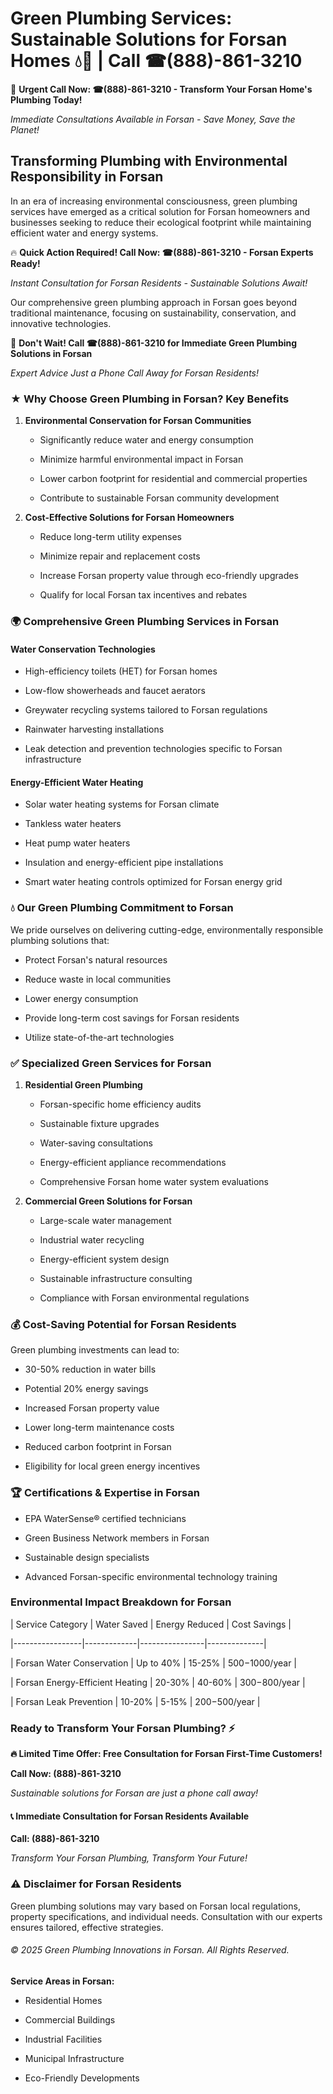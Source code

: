 # Green Plumbing Services: Sustainable Solutions for Forsan Homes 💧🌿 | Call ☎(888)-861-3210

🚨 **Urgent Call Now: ☎(888)-861-3210 - Transform Your Forsan Home's Plumbing Today!**
*Immediate Consultations Available in Forsan - Save Money, Save the Planet!*

## Transforming Plumbing with Environmental Responsibility in Forsan

In an era of increasing environmental consciousness, green plumbing services have emerged as a critical solution for Forsan homeowners and businesses seeking to reduce their ecological footprint while maintaining efficient water and energy systems. 

🔥 **Quick Action Required! Call Now: ☎(888)-861-3210 - Forsan Experts Ready!**
*Instant Consultation for Forsan Residents - Sustainable Solutions Await!*

Our comprehensive green plumbing approach in Forsan goes beyond traditional maintenance, focusing on sustainability, conservation, and innovative technologies.

🚨 **Don't Wait! Call ☎(888)-861-3210 for Immediate Green Plumbing Solutions in Forsan**
*Expert Advice Just a Phone Call Away for Forsan Residents!*

### ★ Why Choose Green Plumbing in Forsan? Key Benefits

1. **Environmental Conservation for Forsan Communities** 
   - Significantly reduce water and energy consumption
   - Minimize harmful environmental impact in Forsan
   - Lower carbon footprint for residential and commercial properties
   - Contribute to sustainable Forsan community development

2. **Cost-Effective Solutions for Forsan Homeowners** 
   - Reduce long-term utility expenses
   - Minimize repair and replacement costs
   - Increase Forsan property value through eco-friendly upgrades
   - Qualify for local Forsan tax incentives and rebates

### 🌍 Comprehensive Green Plumbing Services in Forsan

#### Water Conservation Technologies
- High-efficiency toilets (HET) for Forsan homes
- Low-flow showerheads and faucet aerators
- Greywater recycling systems tailored to Forsan regulations
- Rainwater harvesting installations
- Leak detection and prevention technologies specific to Forsan infrastructure

#### Energy-Efficient Water Heating
- Solar water heating systems for Forsan climate
- Tankless water heaters
- Heat pump water heaters
- Insulation and energy-efficient pipe installations
- Smart water heating controls optimized for Forsan energy grid

### 💧 Our Green Plumbing Commitment to Forsan

We pride ourselves on delivering cutting-edge, environmentally responsible plumbing solutions that:
- Protect Forsan's natural resources
- Reduce waste in local communities
- Lower energy consumption
- Provide long-term cost savings for Forsan residents
- Utilize state-of-the-art technologies

### ✅ Specialized Green Services for Forsan

1. **Residential Green Plumbing**
   - Forsan-specific home efficiency audits
   - Sustainable fixture upgrades
   - Water-saving consultations
   - Energy-efficient appliance recommendations
   - Comprehensive Forsan home water system evaluations

2. **Commercial Green Solutions for Forsan**
   - Large-scale water management
   - Industrial water recycling
   - Energy-efficient system design
   - Sustainable infrastructure consulting
   - Compliance with Forsan environmental regulations

### 💰 Cost-Saving Potential for Forsan Residents

Green plumbing investments can lead to:
- 30-50% reduction in water bills
- Potential 20% energy savings
- Increased Forsan property value
- Lower long-term maintenance costs
- Reduced carbon footprint in Forsan
- Eligibility for local green energy incentives

### 🏆 Certifications & Expertise in Forsan

- EPA WaterSense® certified technicians
- Green Business Network members in Forsan
- Sustainable design specialists
- Advanced Forsan-specific environmental technology training

### Environmental Impact Breakdown for Forsan

| Service Category | Water Saved | Energy Reduced | Cost Savings |
|-----------------|-------------|----------------|--------------|
| Forsan Water Conservation | Up to 40% | 15-25% | $500-$1000/year |
| Forsan Energy-Efficient Heating | 20-30% | 40-60% | $300-$800/year |
| Forsan Leak Prevention | 10-20% | 5-15% | $200-$500/year |

### Ready to Transform Your Forsan Plumbing? ⚡

**🔥 Limited Time Offer: Free Consultation for Forsan First-Time Customers!**

**Call Now: (888)-861-3210**
*Sustainable solutions for Forsan are just a phone call away!*

#### 📞 Immediate Consultation for Forsan Residents Available

**Call: (888)-861-3210**
*Transform Your Forsan Plumbing, Transform Your Future!*

### ⚠️ Disclaimer for Forsan Residents

Green plumbing solutions may vary based on Forsan local regulations, property specifications, and individual needs. Consultation with our experts ensures tailored, effective strategies.

###### © 2025 Green Plumbing Innovations in Forsan. All Rights Reserved.

**Service Areas in Forsan:** 
- Residential Homes
- Commercial Buildings
- Industrial Facilities
- Municipal Infrastructure
- Eco-Friendly Developments
